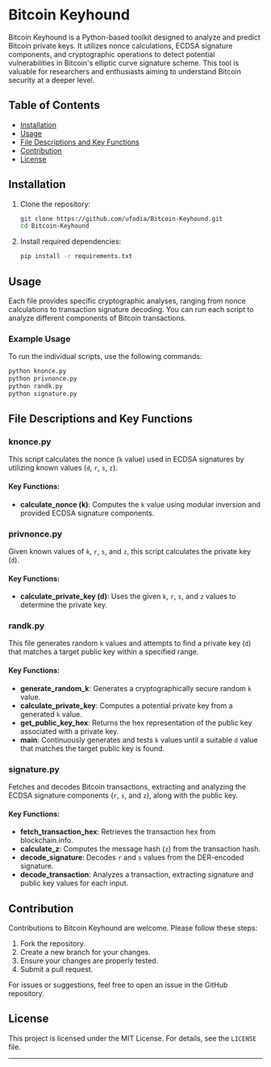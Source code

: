 
# Bitcoin Keyhound

Bitcoin Keyhound is a Python-based toolkit designed to analyze and predict Bitcoin private keys. It utilizes nonce calculations, ECDSA signature components, and cryptographic operations to detect potential vulnerabilities in Bitcoin's elliptic curve signature scheme. This tool is valuable for researchers and enthusiasts aiming to understand Bitcoin security at a deeper level.

## Table of Contents

- [Installation](#installation)
- [Usage](#usage)
- [File Descriptions and Key Functions](#file-descriptions-and-key-functions)
- [Contribution](#contribution)
- [License](#license)

## Installation

1. Clone the repository:

   ```bash
   git clone https://github.com/ufodia/Bitcoin-Keyhound.git
   cd Bitcoin-Keyhound
   ```

2. Install required dependencies:

   ```bash
   pip install -r requirements.txt
   ```

## Usage

Each file provides specific cryptographic analyses, ranging from nonce calculations to transaction signature decoding. You can run each script to analyze different components of Bitcoin transactions.

### Example Usage

To run the individual scripts, use the following commands:

```bash
python knonce.py
python privnonce.py
python randk.py
python signature.py
```

## File Descriptions and Key Functions

### knonce.py
This script calculates the nonce (`k` value) used in ECDSA signatures by utilizing known values (`d`, `r`, `s`, `z`).

#### Key Functions:
- **calculate_nonce (k)**: Computes the `k` value using modular inversion and provided ECDSA signature components.

### privnonce.py
Given known values of `k`, `r`, `s`, and `z`, this script calculates the private key (`d`).

#### Key Functions:
- **calculate_private_key (d)**: Uses the given `k`, `r`, `s`, and `z` values to determine the private key.

### randk.py
This file generates random `k` values and attempts to find a private key (`d`) that matches a target public key within a specified range.

#### Key Functions:
- **generate_random_k**: Generates a cryptographically secure random `k` value.
- **calculate_private_key**: Computes a potential private key from a generated `k` value.
- **get_public_key_hex**: Returns the hex representation of the public key associated with a private key.
- **main**: Continuously generates and tests `k` values until a suitable `d` value that matches the target public key is found.

### signature.py
Fetches and decodes Bitcoin transactions, extracting and analyzing the ECDSA signature components (`r`, `s`, and `z`), along with the public key.

#### Key Functions:
- **fetch_transaction_hex**: Retrieves the transaction hex from blockchain.info.
- **calculate_z**: Computes the message hash (`z`) from the transaction hash.
- **decode_signature**: Decodes `r` and `s` values from the DER-encoded signature.
- **decode_transaction**: Analyzes a transaction, extracting signature and public key values for each input.

## Contribution

Contributions to Bitcoin Keyhound are welcome. Please follow these steps:

1. Fork the repository.
2. Create a new branch for your changes.
3. Ensure your changes are properly tested.
4. Submit a pull request.

For issues or suggestions, feel free to open an issue in the GitHub repository.

## License

This project is licensed under the MIT License. For details, see the `LICENSE` file.

---
